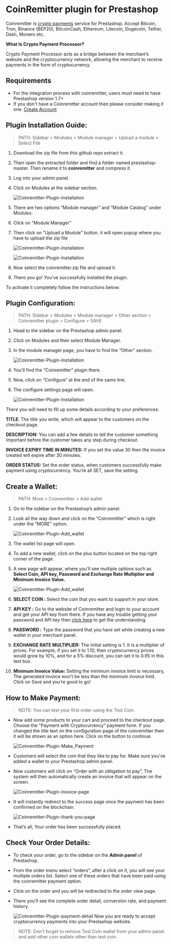 CoinRemitter plugin for Prestashop
===

Coinremitter is [crypto payments](http://coinremitter.com) service for Prestashop. Accept Bitcoin, Tron, Binance (BEP20), BitcoinCash, Ethereum, Litecoin, Dogecoin, Tether, Dash, Monero etc.



**What Is Crypto Payment Processor?**

Crypto Payment Processor acts as a bridge between the merchant’s website and the cryptocurrency network, allowing the merchant to receive payments in the form of cryptocurrency.


Requirements
---
* For the integration process with coinremitter, users must need to have Prestashop version 1.7+
* If you don't have a Coinremitter account then please consider making it one.  [Create Account ](https://coinremitter.com/signup)

Plugin Installation Guide:
---
>PATH: SIdebar > Modules > Module manager > Upload a module > Select File 

1. Download the zip file from this github repo extract it.
2. Then open the extracted folder and find a folder named prestashop-master. Then rename it to **coinremitter** and compress it.
2. Log into your admin panel.
3. Click on Modules at the sidebar section.

    ![Coinremitter-Plugin-Installation](https://coinremitter.com/assets/img/screenshots/prestashop/plugin_installation.png)

4. There are two options “Module manager” and “Module Catalog” under Modules.
5. Click on “Module Manager”
6. Then click on "Upload a Module" button. it will open popup where you have to upload the zip file

    ![Coinremitter-Plugin-Installation](https://coinremitter.com/assets/img/screenshots/prestashop/plugin_installation_2.png)

    ![Coinremitter-Plugin-Installation](https://coinremitter.com/assets/img/screenshots/prestashop/plugin_installation_3.png)

7. Now select the coinremitter.zip file and upload it.
8. There you go! You’ve successfully installed the plugin.

To activate it completely follow the instructions below:

Plugin Configuration:
---
>PATH: Sidebar > Modules > Module manager > Other section > Coinremitter plugin > Configure > SAVE

1. Head to the sidebar on the Prestashop admin panel.
2. Click on Modules and then select Module Manager.
3. In the module manager page, you have to find the “Other” section.
    
    ![Coinremitter-Plugin-Installation](https://coinremitter.com/assets/img/screenshots/prestashop/configuration_plug_1.png)

4. You’ll find the “Coinremitter” plugin there.
5. Now, click on “Configure” at the end of the same line.
6. The configure settings page will open.
 
    ![Coinremitter-Plugin-Installation](https://coinremitter.com/assets/img/screenshots/prestashop/configuration_plug_2.png)

There you will need to fill up some details according to your preferences:

**TITLE**:
The title you write, which will appear to the customers on the checkout page.

**DESCRIPTION:**
You can add a few details to tell the customer something important before the customer takes any step during checkout.

**INVOICE EXPIRY TIME IN MINUTES:**
If you set the value 30 then the invoice created will expire after 30 minutes.

**ORDER STATUS:**
Set the order status, when customers successfully make payment using cryptocurrency.
You’re all SET, save the setting.

Create a Wallet:
---
>PATH: More > Coinremitter > Add wallet

1. Go to the sidebar on the Prestashop’s admin panel.
2. Look all the way down and click on the “Coinremitter” which is right under the “MORE” option.

    ![Coinremitter-Plugin-Add_wallet](https://coinremitter.com/assets/img/screenshots/prestashop/create_wallet.png)

3. The wallet list page will open.
4. To add a new wallet, click on the plus button located on the top right corner of the page.
5. A new page will appear, where you'll see multiple options such as **Select Coin, API key, Password and Exchange Rate Multiplier and Minimum Invoice Value.**

    ![Coinremitter-Plugin-Add_wallet](https://coinremitter.com/assets/img/screenshots/prestashop/create_wallet_2.png)

6. **SELECT COIN :**  Select the coin that you want to support in your store.
7. **API KEY :** Go to the website of Coinremitter and login to your account and get your API key from there. If you have any trouble getting your password and API key then [click here](https://blog.coinremitter.com/how-to-get-api-key-and-password-of-coinremitter-wallet/) to get the understanding.
8. **PASSWORD :** Type the password that you have set while creating a new wallet in your merchant panel.
9. **EXCHANGE RATE MULTIPLIER:**
The initial setting is 1. It is a multiplier of prices. For example, if you set it to 1.10, then cryptocurrency prices would grow by 10%, and for a 5% discount, you can set it to 0.95 in this text box.
10. **Minimum Invoice Value:**
Setting the minimum invoice limit is necessary, The generated invoice won’t be less than the minimum invoice limit.
Click on Save and you’re good to go!

How to Make Payment:
---
>NOTE: You can test your first order using the Test Coin.

* Now add some products to your cart and proceed to the checkout page. Choose the "Payment with Cryptocurrency" payment form. 
    If you changed the title text on the configuration page of the coinremitter then it will be shown as an option here. Click on the button to continue.
   
    ![Coinremitter-Plugin-Make_Payment](https://coinremitter.com/assets/img/screenshots/prestashop/how_make_payment.png)

* Customers will select the coin that they like to pay for. Make sure you've added a wallet to your Prestashop admin panel.
* Now customers will click on “Order with an obligation to pay”, The system will then automatically create an invoice that will appear on the screen.
    
    ![Coinremitter-Plugin-inovice-page](https://coinremitter.com/assets/img/screenshots/prestashop/how_make_payment_2.png)

* It will instantly redirect to the success page once the payment has been confirmed on the blockchain.

    ![Coinremitter-Plugin-thank-you-page](https://coinremitter.com/assets/img/screenshots/prestashop/how_make_payment_3.png) 

* That’s all, Your order has been successfully placed.

    
Check Your Order Details:
---
* To check your order, go to the sidebar on the **Admin panel** of Prestashop.
* From the order menu select “orders”, after a click on it, you will see your multiple orders list. Select one of these orders that have been paid using the coinremitter payment option.
* Click on the order and you will be redirected to the order view page.
* There you’ll see the complete order detail, conversion rate, and payment history.

    ![Coinremitter-Plugin-payment-detail](https://coinremitter.com/assets/img/screenshots/prestashop/check_order.png) 
Now you are ready to accept cryptocurrency payments into your Prestashop website.
>NOTE: Don't forget to remove Test Coin wallet from your admin panel and add other coin wallets other than test coin
